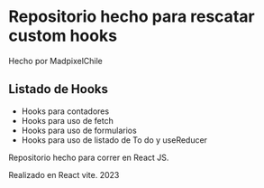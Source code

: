 
# Repositorio hecho para rescatar custom hooks

Hecho por MadpixelChile

## Listado de Hooks 

- Hooks para contadores
- Hooks para uso de fetch
- Hooks para uso de formularios
- Hooks para uso de listado de To do y useReducer

Repositorio hecho para correr en React JS.

Realizado en React vite. 2023